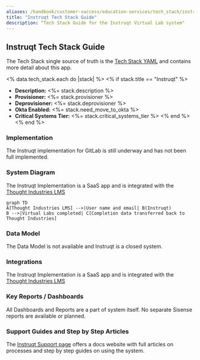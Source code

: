 ```yaml
---
aliases: /handbook/customer-success/education-services/tech_stack/instruqt.html
title: "Instruqt Tech Stack Guide"
description: “Tech Stack Guide for the Instruqt Virtual Lab system"
---
```








## Instruqt Tech Stack Guide

The Tech Stack single source of truth is the [Tech Stack YAML](https://gitlab.com/gitlab-com/www-gitlab-com/-/blob/master/data/tech_stack.yml) and contains more detail about this app.

<% data.tech_stack.each do |stack| %>
<% if stack.title == "Instruqt" %>
- **Description:** <%= stack.description %>
- **Provisioner:** <%= stack.provisioner %>
- **Deprovisioner:** <%= stack.deprovisioner %>
- **Okta Enabled:** <%= stack.need_move_to_okta %>
- **Critical Systems Tier:** <%= stack.critical_systems_tier %>
<% end %>
<% end %>

### Implementation

The Instruqt implementation for GitLab is still underway and has not been full implemented.

### System Diagram

The Instruqt Implementation is a SaaS app and is integrated with the [Thought Industries LMS](https://gitlab.com/gitlab-com/www-gitlab-com/-/blob/master/data/tech_stack.yml?_gl=1%2anrxy62%2a_ga%2aNjk5OTc1OTcxLjE2NTg3ODM3ODE.%2a_ga_ENFH3X7M5Y%2aMTY3NDE0NTMxNC4xNDQuMS4xNjc0MTQ3ODY5LjAuMC4w)

```mermaid
graph TD
A[Thought Industries LMS] -->|User name and email| B(Instruqt)
B -->|Virtual Labs completed| C[Completion data transferred back to Thought Industries]
```

### Data Model

The Data Model is not available and Instruqt is a closed system.

### Integrations

The Instruqt Implementation is a SaaS app and is integrated with the [Thought Industries LMS](https://gitlab.com/gitlab-com/www-gitlab-com/-/blob/master/data/tech_stack.yml?_gl=1%2anrxy62%2a_ga%2aNjk5OTc1OTcxLjE2NTg3ODM3ODE.%2a_ga_ENFH3X7M5Y%2aMTY3NDE0NTMxNC4xNDQuMS4xNjc0MTQ3ODY5LjAuMC4w)

### Key Reports / Dashboards

All Dashboards and Reports are a part of system itself. No separate Sisense reports are available or planned.

### Support Guides and Step by Step Articles

The [Instruqt Support page](https://docs.instruqt.com/) offers a docs website with full articles on processes and step by step guides on using the system.


